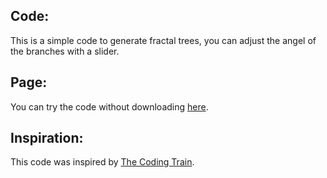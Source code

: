 ## Code:
This is a simple code to generate fractal trees, you can adjust the angel of the branches with a slider.

## Page:
You can try the code without downloading [here](https://robertron35.github.io/Fractal-tree-generator/).

## Inspiration:
This code was inspired by [The Coding Train](https://www.youtube.com/@TheCodingTrain).
